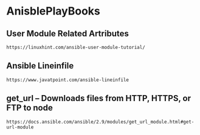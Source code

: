 # AnisblePlayBooks
## User Module Related Artributes
```text
https://linuxhint.com/ansible-user-module-tutorial/
```
## Ansible Lineinfile
```text
https://www.javatpoint.com/ansible-lineinfile
```
## get_url – Downloads files from HTTP, HTTPS, or FTP to node
```text
https://docs.ansible.com/ansible/2.9/modules/get_url_module.html#get-url-module
```
